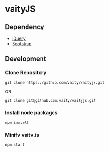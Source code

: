 # vaityJS

## Dependency
* [jQuery](https://jquery.com/download/)
* [Bootstrap](https://getbootstrap.com/)

## Development
### Clone Repository

`git clone https://github.com/vaity/vaityjs.git`

OR

`git clone git@github.com:vaity/vaityjs.git`

### Install node packages

`npm install`

### Minify vaity.js

`npm start`